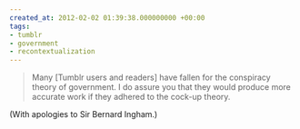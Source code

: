 ```yaml
---
created_at: 2012-02-02 01:39:38.000000000 +00:00
tags:
- tumblr
- government
- recontextualization
---
```


> Many \[Tumblr users and readers\] have fallen for the conspiracy
> theory of government. I do assure you that they would produce more
> accurate work if they adhered to the cock-up theory.

(With apologies to Sir Bernard Ingham.)
